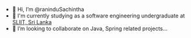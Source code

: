 - 👋 Hi, I’m @raninduSachintha
- 🌱 I'm currently studying as a software engineering undergraduate at <a href="https://www.sliit.lk/">SLIIT, Sri Lanka</a>
- 💞️ I’m looking to collaborate on Java, Spring related projects...
<!--- 📫 How to reach me ...-->

<!---
raninduSachintha/raninduSachintha is a ✨ special ✨ repository because its `README.md` (this file) appears on your GitHub profile.
You can click the Preview link to take a look at your changes.
--->
